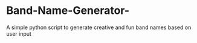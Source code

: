 # Band-Name-Generator-
A simple python script to generate creative and fun band names based on user input
